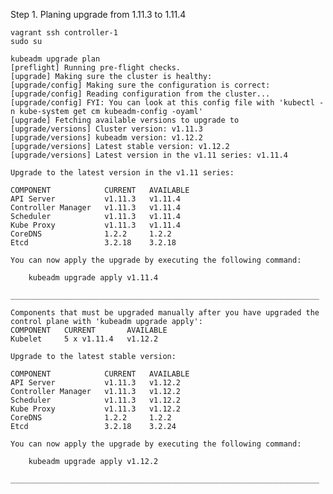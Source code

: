 Step 1. Planing upgrade from 1.11.3 to 1.11.4



    vagrant ssh controller-1
    sudo su
    
    kubeadm upgrade plan
    [preflight] Running pre-flight checks.
    [upgrade] Making sure the cluster is healthy:
    [upgrade/config] Making sure the configuration is correct:
    [upgrade/config] Reading configuration from the cluster...
    [upgrade/config] FYI: You can look at this config file with 'kubectl -n kube-system get cm kubeadm-config -oyaml'
    [upgrade] Fetching available versions to upgrade to
    [upgrade/versions] Cluster version: v1.11.3
    [upgrade/versions] kubeadm version: v1.12.2
    [upgrade/versions] Latest stable version: v1.12.2
    [upgrade/versions] Latest version in the v1.11 series: v1.11.4

    Upgrade to the latest version in the v1.11 series:

    COMPONENT            CURRENT   AVAILABLE
    API Server           v1.11.3   v1.11.4
    Controller Manager   v1.11.3   v1.11.4
    Scheduler            v1.11.3   v1.11.4
    Kube Proxy           v1.11.3   v1.11.4
    CoreDNS              1.2.2     1.2.2
    Etcd                 3.2.18    3.2.18

    You can now apply the upgrade by executing the following command:

        kubeadm upgrade apply v1.11.4

    _____________________________________________________________________

    Components that must be upgraded manually after you have upgraded the control plane with 'kubeadm upgrade apply':
    COMPONENT   CURRENT       AVAILABLE
    Kubelet     5 x v1.11.4   v1.12.2

    Upgrade to the latest stable version:

    COMPONENT            CURRENT   AVAILABLE
    API Server           v1.11.3   v1.12.2
    Controller Manager   v1.11.3   v1.12.2
    Scheduler            v1.11.3   v1.12.2
    Kube Proxy           v1.11.3   v1.12.2
    CoreDNS              1.2.2     1.2.2
    Etcd                 3.2.18    3.2.24

    You can now apply the upgrade by executing the following command:

        kubeadm upgrade apply v1.12.2

    _____________________________________________________________________